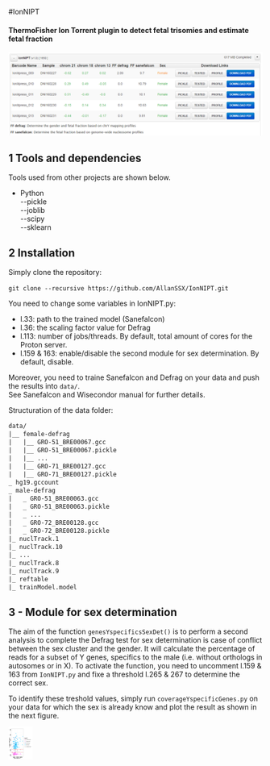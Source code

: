 #IonNIPT

#### ThermoFisher Ion Torrent plugin to detect fetal trisomies and estimate fetal fraction

![Screenshot](https://raw.githubusercontent.com/AllanSSX/IonNIPT/master/IonNIPT.PNG)

## 1 Tools and dependencies
Tools used from other projects are shown below.

- Python   
--pickle   
--joblib   
--scipy   
--sklearn   

## 2 Installation

Simply clone the repository:

`git clone --recursive https://github.com/AllanSSX/IonNIPT.git`

You need to change some variables in IonNIPT.py:

- l.33: path to the trained model (Sanefalcon)
- l.36: the scaling factor value for Defrag
- l.113: number of jobs/threads. By default, total amount of cores for the Proton server.
- l.159 & 163: enable/disable the second module for sex determination. By default, disable.

Moreover, you need to traine Sanefalcon and Defrag on your data and push the results into `data/`.  
See Sanefalcon and Wisecondor manual for further details.

Structuration of the data folder:
```
data/  
|__ female-defrag  
|   |__ GRO-51_BRE00067.gcc  
|   |__ GRO-51_BRE00067.pickle  
|   |__ ...
|   |__ GRO-71_BRE00127.gcc  
|   |__ GRO-71_BRE00127.pickle  
_ hg19.gccount  
_ male-defrag  
|   _ GRO-51_BRE00063.gcc  
|   _ GRO-51_BRE00063.pickle  
|   _ ...
|   _ GRO-72_BRE00128.gcc  
|   _ GRO-72_BRE00128.pickle  
|_ nuclTrack.1  
|_ nuclTrack.10  
|_ ...
|_ nuclTrack.8  
|_ nuclTrack.9  
|_ reftable  
|_ trainModel.model
```


## 3 - Module for sex determination

The aim of the function `genesYspecificsSexDet()` is to perform a second analysis to complete the Defrag test for sex determination is case of conflict between the sex cluster and the gender. It will calculate the percentage of reads for a subset of Y genes, specifics to the male (i.e. without orthologs in autosomes or in X). To activate the function, you need to uncomment l.159 & 163 from `IonNIPT.py` and fixe a threshold l.265 & 267 to determine the correct sex.

To identify these treshold values, simply run `coverageYspecificGenes.py` on your data for which the sex is already know and plot the result as shown in the next figure.

<img src="https://raw.githubusercontent.com/AllanSSX/IonNIPT/master/MSY.PNG" width="48">